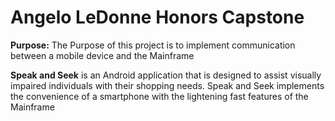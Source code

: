 # Angelo LeDonne Honors Capstone

**Purpose:** The Purpose of this project is to implement communication between a mobile device and the Mainframe

**Speak and Seek** is an Android application that is designed to assist visually impaired individuals with their shopping needs. Speak and Seek implements the convenience of a smartphone with the lightening fast features of the Mainframe 
